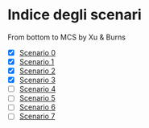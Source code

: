 # Indice degli scenari

From bottom to MCS by Xu & Burns

- [X] [Scenario 0](scenario_0/scenario_0.md)
- [X] [Scenario 1](scenario_1/scenario_1.md)
- [X] [Scenario 2](scenario_2/scenario_2.md)
- [X] [Scenario 3](scenario_3/scenario_3.md)
- [ ] [Scenario 4](scenario_4/scenario_4.md)
- [ ] [Scenario 5](scenario_5/scenario_5.md)
- [ ] [Scenario 6](scenario_6/scenario_6.md)
- [ ] [Scenario 7](scenario_7/scenario_7.md)